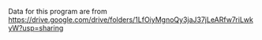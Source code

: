 Data for this program are from https://drive.google.com/drive/folders/1LfOiyMgnoQy3jaJ37jLeARfw7riLwkyW?usp=sharing